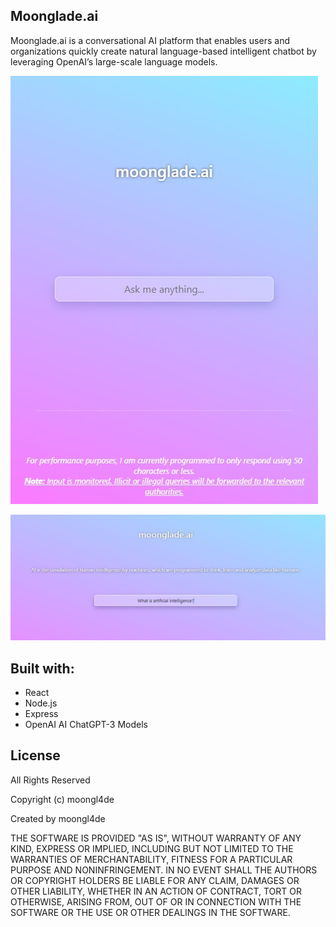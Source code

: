 ## Moonglade.ai

Moonglade.ai is a conversational AI platform that enables users and organizations quickly create natural language-based intelligent chatbot by leveraging OpenAI’s large-scale language models.

![alt text](./client/src/assets/moongladeai.jpg)

![alt text](./client/src/assets/moongladeai2.jpg)

## Built with:

- React
- Node.js
- Express
- OpenAI AI ChatGPT-3 Models

## License

All Rights Reserved

Copyright (c) moongl4de

Created by moongl4de

THE SOFTWARE IS PROVIDED "AS IS", WITHOUT WARRANTY OF ANY KIND, EXPRESS OR
IMPLIED, INCLUDING BUT NOT LIMITED TO THE WARRANTIES OF MERCHANTABILITY,
FITNESS FOR A PARTICULAR PURPOSE AND NONINFRINGEMENT. IN NO EVENT SHALL THE
AUTHORS OR COPYRIGHT HOLDERS BE LIABLE FOR ANY CLAIM, DAMAGES OR OTHER
LIABILITY, WHETHER IN AN ACTION OF CONTRACT, TORT OR OTHERWISE, ARISING FROM,
OUT OF OR IN CONNECTION WITH THE SOFTWARE OR THE USE OR OTHER DEALINGS IN
THE SOFTWARE.

